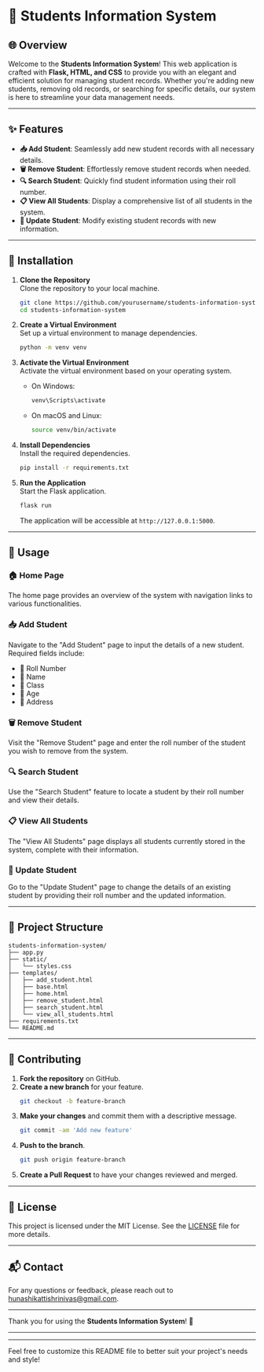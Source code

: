 # 🌟 Students Information System

## 🌐 Overview

Welcome to the **Students Information System**! This web application is crafted with **Flask, HTML, and CSS** to provide you with an elegant and efficient solution for managing student records. Whether you're adding new students, removing old records, or searching for specific details, our system is here to streamline your data management needs.

---

## ✨ Features

- **📥 Add Student**: Seamlessly add new student records with all necessary details.
- **🗑️ Remove Student**: Effortlessly remove student records when needed.
- **🔍 Search Student**: Quickly find student information using their roll number.
- **📋 View All Students**: Display a comprehensive list of all students in the system.
- **📝 Update Student**: Modify existing student records with new information.

---

## 🚀 Installation

1. **Clone the Repository**  
   Clone the repository to your local machine.
   ```bash
   git clone https://github.com/yourusername/students-information-system.git
   cd students-information-system
   ```

2. **Create a Virtual Environment**  
   Set up a virtual environment to manage dependencies.
   ```bash
   python -m venv venv
   ```

3. **Activate the Virtual Environment**  
   Activate the virtual environment based on your operating system.
   - On Windows:
     ```bash
     venv\Scripts\activate
     ```
   - On macOS and Linux:
     ```bash
     source venv/bin/activate
     ```

4. **Install Dependencies**  
   Install the required dependencies.
   ```bash
   pip install -r requirements.txt
   ```

5. **Run the Application**  
   Start the Flask application.
   ```bash
   flask run
   ```
   The application will be accessible at `http://127.0.0.1:5000`.

---

## 📖 Usage

### 🏠 Home Page

The home page provides an overview of the system with navigation links to various functionalities.

### 📥 Add Student

Navigate to the "Add Student" page to input the details of a new student. Required fields include:
- 📌 Roll Number
- 📛 Name
- 🏫 Class
- 🎂 Age
- 🏡 Address

### 🗑️ Remove Student

Visit the "Remove Student" page and enter the roll number of the student you wish to remove from the system.

### 🔍 Search Student

Use the "Search Student" feature to locate a student by their roll number and view their details.

### 📋 View All Students

The "View All Students" page displays all students currently stored in the system, complete with their information.

### 📝 Update Student

Go to the "Update Student" page to change the details of an existing student by providing their roll number and the updated information.

---

## 📂 Project Structure

```
students-information-system/
├── app.py
├── static/
│   └── styles.css
├── templates/
│   ├── add_student.html
│   ├── base.html
│   ├── home.html
│   ├── remove_student.html
│   ├── search_student.html
│   └── view_all_students.html
├── requirements.txt
└── README.md
```

---

## 🤝 Contributing

1. **Fork the repository** on GitHub.
2. **Create a new branch** for your feature.
   ```bash
   git checkout -b feature-branch
   ```
3. **Make your changes** and commit them with a descriptive message.
   ```bash
   git commit -am 'Add new feature'
   ```
4. **Push to the branch**.
   ```bash
   git push origin feature-branch
   ```
5. **Create a Pull Request** to have your changes reviewed and merged.

---

## 📜 License

This project is licensed under the MIT License. See the [LICENSE](LICENSE) file for more details.

---

## 📬 Contact

For any questions or feedback, please reach out to [hunashikattishrinivas@gmail.com](mailto:hunashikattishrinivas@gmail.com).

---

Thank you for using the **Students Information System**! 🚀

---


---

Feel free to customize this README file to better suit your project's needs and style!
